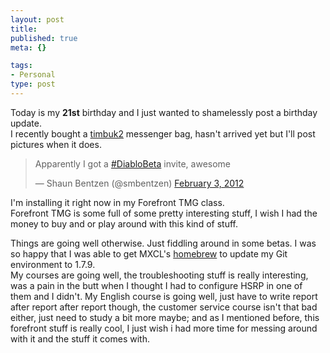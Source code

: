 ```yaml
--- 
layout: post
title: 
published: true
meta: {}

tags: 
- Personal
type: post
---
```


Today is my **21st** birthday and I just wanted to shamelessly post a birthday update.  
I recently bought a [timbuk2](http://timbuk2.com) messenger bag, hasn't arrived yet but I'll post pictures when it does.  
 
<blockquote class="twitter-tweet"><p>Apparently I got a <a href="https://twitter.com/search/%2523DiabloBeta">#DiabloBeta</a> invite, awesome</p>&mdash; Shaun Bentzen (@smbentzen) <a href="https://twitter.com/smbentzen/status/165277086880243712" data-datetime="2012-02-03T03:35:02+00:00">February 3, 2012</a></blockquote><script src="//platform.twitter.com/widgets.js" charset="utf-8"></script>

I'm installing it right now in my Forefront TMG class.  
Forefront TMG is some full of some pretty interesting stuff, I wish I had the money to buy and or play around with this kind of stuff.  

Things are going well otherwise. Just fiddling around in some betas. I was so happy that I was able to get MXCL's [homebrew](https://github.com/mxcl/homebrew) to update my Git environment to 1.7.9.  
My courses are going well, the troubleshooting stuff is really interesting, was a pain in the butt when I thought I had to configure HSRP in one of them and I didn't. My English course is going well, just have to write report after report after report though, the customer service course isn't that bad either, just need to study a bit more maybe; and as I mentioned before, this forefront stuff is really cool, I just wish i had more time for messing around with it and the stuff it comes with.